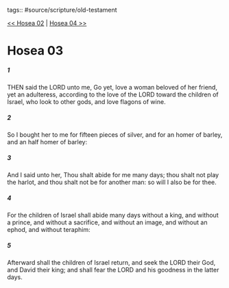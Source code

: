 tags:: #source/scripture/old-testament

[<< Hosea 02](source/scripture/old-testament/28_Hosea/Hosea_02.md) | [Hosea 04 >>](source/scripture/old-testament/28_Hosea/Hosea_04.md)

# Hosea 03

##### 1

THEN said the LORD unto me, Go yet, love a woman beloved of her friend, yet an adulteress, according to the love of the LORD toward the children of Israel, who look to other gods, and love flagons of wine.

##### 2

So I bought her to me for fifteen pieces of silver, and for an homer of barley, and an half homer of barley:

##### 3

And I said unto her, Thou shalt abide for me many days; thou shalt not play the harlot, and thou shalt not be for another man: so will I also be for thee.

##### 4

For the children of Israel shall abide many days without a king, and without a prince, and without a sacrifice, and without an image, and without an ephod, and without teraphim:

##### 5

Afterward shall the children of Israel return, and seek the LORD their God, and David their king; and shall fear the LORD and his goodness in the latter days.
